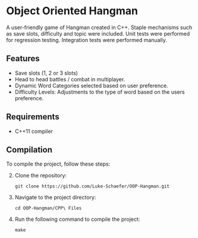 # Object Oriented Hangman

A user-friendly game of Hangman created in C++. Staple mechanisms such as save slots, difficulty and topic were included. Unit tests were performed for regression testing. Integration tests were performed manually.

## **Features**

- Save slots (1, 2 or 3 slots)
- Head to head battles / combat in multiplayer.
- Dynamic Word Categories selected based on user preference.
- Difficulty Levels: Adjustments to the type of word based on the users preference.

## Requirements

- C++11 compiler

## Compilation

To compile the project, follow these steps:

2. Clone the repository:
   ```
   git clone https://github.com/Luke-Schaefer/OOP-Hangman.git
   ```
3. Navigate to the project directory:
   ```
   cd OOP-Hangman/CPP\ Files
   ```
4. Run the following command to compile the project:
   ```
   make
   ```
